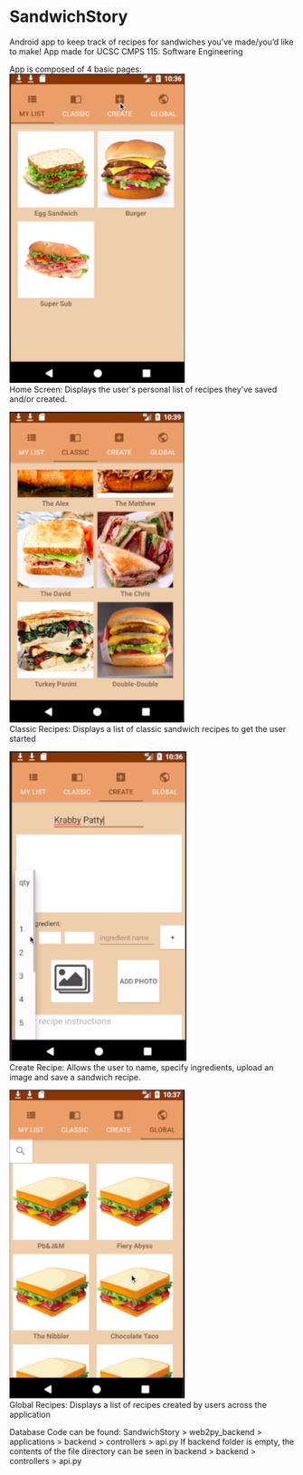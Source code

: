 # SandwichStory
Android app to keep track of recipes for sandwiches you’ve made/you’d like to make!
App made for UCSC CMPS 115: Software Engineering 

App is composed of 4 basic pages: <br>
![Alt text](screenshots/Home.png?raw=true "Home Screen")
<br> Home Screen: Displays the user's personal list of recipes they've saved and/or created.

![Alt text](screenshots/Classic.png?raw=true "Classic Recipes")
<br> Classic Recipes: Displays a list of classic sandwich recipes to get the user started

![Alt text](screenshots/Create.png?raw=true "Create Recipe")
<br> Create Recipe: Allows the user to name, specify ingredients, upload an image and save a sandwich recipe.

![Alt text](screenshots/Global.png?raw=true "Global Recipes")
<br> Global Recipes: Displays a list of recipes created by users across the application

Database Code can be found: SandwichStory > web2py_backend > applications > backend > controllers > api.py
If backend folder is empty, the contents of the file directory can be seen in backend > backend > controllers > api.py
